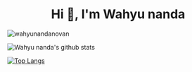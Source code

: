 <h1 align="center" >Hi 👋, I'm Wahyu nanda</h1>
<!-- <img align="right" alt="cahcoding" width="400" src="https://cdn.dribbble.com/users/1059583/screenshots/4171367/coding-freak.gif"/>
 -->

<p align="left"> <img src="https://komarev.com/ghpvc/?username=wahyunandanovan&label=Profile%20views&color=0e75b6&style=flat" alt="wahyunandanovan" /> </p>


![Wahyu nanda's github stats](https://github-readme-stats.vercel.app/api?username=wahyunandanovan&show_icons=true&theme=flag-india&count_private=true)


[![Top Langs](https://github-readme-stats.vercel.app/api/top-langs/?username=wahyunandanovan&layout=compact)](https://github.com/anuraghazra/github-readme-stats)

